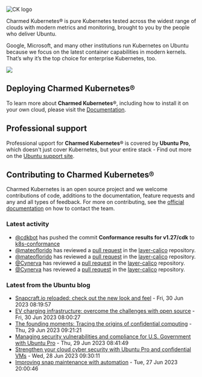 ![CK logo](https://assets.ubuntu.com/v1/451d4cf4-Charmed+Kubernetes_RGB_onWhite_2022.svg)

Charmed Kubernetes® is pure Kubernetes tested across the widest range of clouds with modern metrics and monitoring, brought to you by the people who deliver Ubuntu.

Google, Microsoft, and many other institutions run Kubernetes on Ubuntu because we focus on the latest container capabilities in modern kernels. That’s why it’s the top choice for enterprise Kubernetes, too.

![](https://assets.ubuntu.com/v1/843c77b6-juju-at-a-glace.svg)

## Deploying Charmed Kubernetes®

To learn more about **Charmed Kubernetes**®, including how to install it on your own cloud, please visit the [Documentation][docs].

## Professional support

Professional upport for **Charmed Kubernetes**® is covered by **Ubuntu Pro**, which doesn't just cover Kubernetes, but your entire stack - Find out more on the [Ubuntu support site](https://ubuntu.com/support).

## Contributing to Charmed Kubernetes®

Charmed Kubernetes is an open source project and we welcome contributions of code, additions to the documentation, feature requests and any and all types of feedback. For more on contributing, see the [official documentation][get-in-touch] on how to contact the team.

<!-- LINKS -->
[docs]: https://ubuntu.com/kubernetes/docs
[get-in-touch]: https://ubuntu.com/kubernetes/docs/get-in-touch

### Latest activity

<!-- activity starts -->
 - [@cdkbot](https://github.com/cdkbot) has pushed the commit **Conformance results for v1.27/cdk** to [k8s-conformance](https://github.com/charmed-kubernetes/k8s-conformance)
 - [@mateoflorido](https://github.com/mateoflorido) has reviewed a [pull request](https://github.com/charmed-kubernetes/layer-calico/pull/97) in the [layer-calico](https://github.com/charmed-kubernetes/layer-calico) repository.
 - [@mateoflorido](https://github.com/mateoflorido) has reviewed a [pull request](https://github.com/charmed-kubernetes/layer-calico/pull/97) in the [layer-calico](https://github.com/charmed-kubernetes/layer-calico) repository.
 - [@Cynerva](https://github.com/Cynerva) has reviewed a [pull request](https://github.com/charmed-kubernetes/layer-calico/pull/97) in the [layer-calico](https://github.com/charmed-kubernetes/layer-calico) repository.
 - [@Cynerva](https://github.com/Cynerva) has reviewed a [pull request](https://github.com/charmed-kubernetes/layer-calico/pull/97) in the [layer-calico](https://github.com/charmed-kubernetes/layer-calico) repository.
<!-- activity ends -->

<!-- roadmap starts -->

<!-- roadmap ends -->

### Latest from the Ubuntu blog

<!-- blog starts -->
* [Snapcraft.io reloaded: check out the new look and feel](https://ubuntu.com//blog/snapcraft-io-reloaded-check-out-the-new-look-and-feel) - Fri, 30 Jun 2023 08:19:57 
* [EV charging infrastructure: overcome the challenges with open source](https://ubuntu.com//blog/ev-charging-infrastructure-overcome-the-challenges-with-open-source) - Fri, 30 Jun 2023 08:00:27 
* [The founding moments: Tracing the origins of confidential computing](https://ubuntu.com//blog/tracing-origins-confidential-computing) - Thu, 29 Jun 2023 09:21:21 
* [Managing security vulnerabilities and compliance for U.S. Government with Ubuntu Pro](https://ubuntu.com//blog/managing-security-vulnerabilities-and-compliance-within-the-us-government-with-ubuntu-pro) - Thu, 29 Jun 2023 08:41:49 
* [Strengthen your cloud cyber security with Ubuntu Pro and confidential VMs](https://ubuntu.com//blog/cloud-cyber-security-with-ubuntu-pro-confidential-vms) - Wed, 28 Jun 2023 09:30:11 
* [Improving snap maintenance with automation](https://ubuntu.com//blog/improving-snap-maintenance-with-automation) - Tue, 27 Jun 2023 20:00:46 
<!-- blog ends -->
